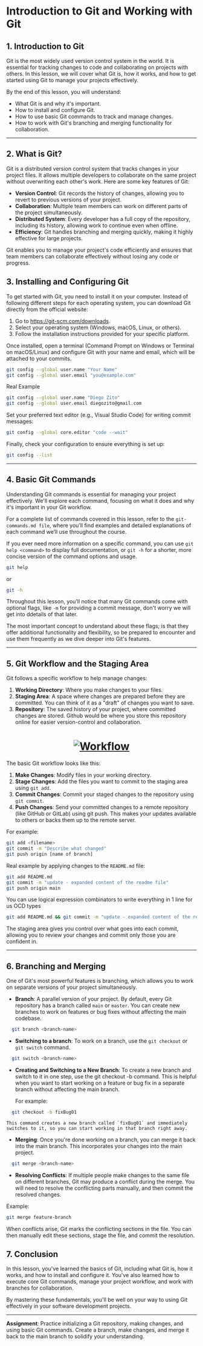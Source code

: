 # Introduction to Git and Working with Git

## **1\. Introduction to Git**

Git is the most widely used version control system in the world. It is essential for tracking changes to code and collaborating on projects with others. In this lesson, we will cover what Git is, how it works, and how to get started using Git to manage your projects effectively.

By the end of this lesson, you will understand:

- What Git is and why it's important.
- How to install and configure Git.
- How to use basic Git commands to track and manage changes.
- How to work with Git's branching and merging functionality for collaboration.

---

## **2\. What is Git?**

Git is a distributed version control system that tracks changes in your project files. It allows multiple developers to collaborate on the same project without overwriting each other's work. Here are some key features of Git:

- **Version Control**: Git records the history of changes, allowing you to revert to previous versions of your project.
- **Collaboration**: Multiple team members can work on different parts of the project simultaneously.
- **Distributed System**: Every developer has a full copy of the repository, including its history, allowing work to continue even when offline.
- **Efficiency**: Git handles branching and merging quickly, making it highly effective for large projects.

Git enables you to manage your project's code efficiently and ensures that team members can collaborate effectively without losing any code or progress.

## **3\. Installing and Configuring Git**

To get started with Git, you need to install it on your computer. Instead of following different steps for each operating system, you can download Git directly from the official website:

1.  Go to <https://git-scm.com/downloads>.
2.  Select your operating system (Windows, macOS, Linux, or others).
3.  Follow the installation instructions provided for your specific platform.

Once installed, open a terminal (Command Prompt on Windows or Terminal on macOS/Linux) and configure Git with your name and email, which will be attached to your commits.

```bash
git config --global user.name "Your Name"
git config --global user.email "you@example.com"
```

Real Example

```bash
git config --global user.name "Diego Zito"
git config --global user.email diegozito@gmail.com
```

Set your preferred text editor (e.g., Visual Studio Code) for writing commit messages:

```bash
git config --global core.editor "code --wait"
```

Finally, check your configuration to ensure everything is set up:

```bash
git config --list
```

---

## **4\. Basic Git Commands**

Understanding Git commands is essential for managing your project effectively. We'll explore each command, focusing on what it does and why it's important in your Git workflow.

For a complete list of commands covered in this lesson, refer to the `git-commands.md file`, where you’ll find examples and detailed explanations of each command we’ll use throughout the course.

If you ever need more information on a specific command, you can use `git help <command>` to display full documentation, or `git -h` for a shorter, more concise version of the command options and usage.

```bash
git help
```

or

```bash
git -h
```

Throughout this lesson, you’ll notice that many Git commands come with optional flags, like `-m` for providing a commit message, don't worry we will get into ddetails of that later.

The most important concept to understand about these flags; is that they offer additional functionality and flexibility, so be prepared to encounter and use them frequently as we dive deeper into Git's features.

---

## **5\. Git Workflow and the Staging Area**

Git follows a specific workflow to help manage changes:

1.  **Working Directory**: Where you make changes to your files.
2.  **Staging Area**: A space where changes are prepared before they are committed. You can think of it as a "draft" of changes you want to save.
3.  **Repository**: The saved history of your project, where committed changes are stored. Github would be where you store this repository online for easier version-control and collaboration.

<h1 align="center">
  <a href="">
    <img src="./assets/imgs/workflow.png" alt="Workflow">
  </a>
</h1>

The basic Git workflow looks like this:

1.  **Make Changes**: Modify files in your working directory.
2.  **Stage Changes**: Add the files you want to commit to the staging area using `git add`.
3.  **Commit Changes**: Commit your staged changes to the repository using `git commit`.
4.  **Push Changes**: Send your committed changes to a remote repository (like GitHub or GitLab) using git push. This makes your updates available to others or backs them up to the remote server.

For example:

```bash
git add <filename>
git commit -m "Describe what changed"
git push origin [name of branch]
```

Real example by applying changes to the `README.md` file:

```bash
git add README.md
git commit -m "update - expanded content of the readme file"
git push origin main
```

You can use logical expression combinators to write everything in 1 line for us OCD types

```bash
git add README.md && git commit -m "update - expanded content of the readme file" && git push origin main
```

The staging area gives you control over what goes into each commit, allowing you to review your changes and commit only those you are confident in.

---

## **6\. Branching and Merging**

One of Git's most powerful features is branching, which allows you to work on separate versions of your project simultaneously.

- **Branch**: A parallel version of your project. By default, every Git repository has a branch called `main` or `master`. You can create new branches to work on features or bug fixes without affecting the main codebase.

```bash
  git branch <branch-name>
```

- **Switching to a branch**: To work on a branch, use the `git checkout` or `git switch` command.

```bash
  git switch <branch-name>
```

- **Creating and Switching to a New Branch**: To create a new branch and switch to it in one step, use the git checkout -b command. This is helpful when you want to start working on a feature or bug fix in a separate branch without affecting the main branch.

  For example:

```bash
  git checkout -b fixBug01
```

    This command creates a new branch called `fixBug01` and immediately switches to it, so you can start working in that branch right away.

- **Merging**: Once you're done working on a branch, you can merge it back into the main branch. This incorporates your changes into the main project.

```bash
  git merge <branch-name>
```

- **Resolving Conflicts**: If multiple people make changes to the same file on different branches, Git may produce a conflict during the merge. You will need to resolve the conflicting parts manually, and then commit the resolved changes.

Example:

```bash
git merge feature-branch
```

When conflicts arise, Git marks the conflicting sections in the file. You can then manually edit these sections, stage the file, and commit the resolution.

## **7\. Conclusion**

In this lesson, you've learned the basics of Git, including what Git is, how it works, and how to install and configure it. You've also learned how to execute core Git commands, manage your project workflow, and work with branches for collaboration.

By mastering these fundamentals, you'll be well on your way to using Git effectively in your software development projects.

---

**Assignment**: Practice initializing a Git repository, making changes, and using basic Git commands. Create a branch, make changes, and merge it back to the main branch to solidify your understanding.
